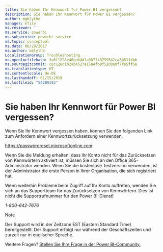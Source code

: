 ```yaml
---
title: Sie haben Ihr Kennwort für Power BI vergessen?
description: Sie haben Ihr Kennwort für Power BI vergessen?
author: mgblythe
manager: kfile
ms.reviewer: ''
ms.service: powerbi
ms.subservice: powerbi-service
ms.topic: conceptual
ms.date: 06/28/2017
ms.author: mblythe
LocalizationGroup: Troubleshooting
ms.openlocfilehash: 3a6f1228e46beb4d1a087f43799542ca8b511dbb
ms.sourcegitcommit: c8c126c1b2ab4527a16a4fb8f5208e0f7fa5ff5a
ms.translationtype: HT
ms.contentlocale: de-DE
ms.lasthandoff: 01/15/2019
ms.locfileid: "54289392"
---
```

# <a name="forgot-your-password-for-power-bi"></a>Sie haben Ihr Kennwort für Power BI vergessen?
Wenn Sie Ihr Kennwort vergessen haben, können Sie den folgenden Link zum Anfordern einer Kennwortzurücksetzung verwenden.

<https://passwordreset.microsoftonline.com>

Wenn Sie die Meldung erhalten, dass Ihr Konto nicht für das Zurücksetzen von Kennwörtern aktiviert ist, müssen Sie sich an den Office 365-Administrator wenden. Wenn Sie die kostenlose Testversion verwenden, ist der Administrator die erste Person in Ihrer Organisation, die sich registriert hat.

Wenn weiterhin Probleme beim Zugriff auf Ihr Konto auftreten, wenden Sie sich an das Supportteam für das Zurücksetzen von Kennwörtern. Dies ist nicht die Supportrufnummer für den Power BI-Dienst!

*1-800-642-7676*

> [!NOTE]
> Der Support wird in der Zeitzone EST (Eastern Standard Time) bereitgestellt. Der Support erfolgt nur während der Geschäftszeiten und zurzeit nur in englischer Sprache.
> 
> 

Weitere Fragen? [Stellen Sie Ihre Frage in der Power BI-Community.](http://community.powerbi.com/)

